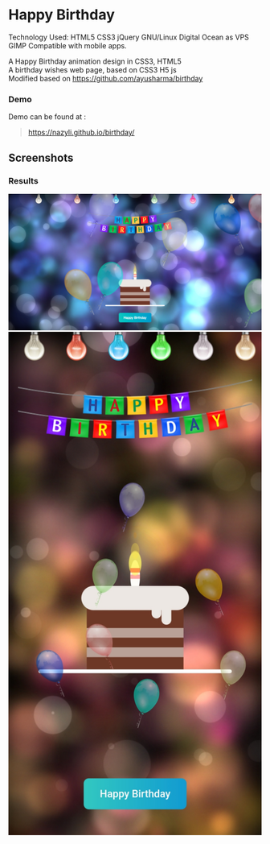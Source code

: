 # Happy Birthday

Technology Used: HTML5 CSS3 jQuery GNU/Linux Digital Ocean as VPS GIMP
Compatible with mobile apps.  

A Happy Birthday animation design in CSS3, HTML5  
A birthday wishes web page, based on CSS3 H5 js  
Modified based on https://github.com/ayusharma/birthday  

### Demo
Demo can be found at : 
> https://nazyli.github.io/birthday/
## Screenshots

### Results
![picture](img/ss-web.png)
![picture](img/ss-mobile.jpg)